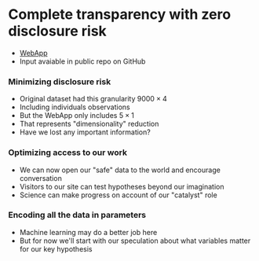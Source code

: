 # Complete transparency with zero disclosure risk 
- [WebApp](https://jhustata.github.io/quickdeploy/)
- Input avaiable in public repo on GitHub
  
### Minimizing disclosure risk
- Original dataset had this granularity $9000 \times 4$
- Including individuals observations
- But the WebApp only includes $5 \times 1$
- That represents "dimensionality" reduction
- Have we lost any important information?

### Optimizing access to our work
- We can now open our "safe" data to the world and encourage conversation
- Visitors to our site can test hypotheses beyond our imagination
- Science can make progress on account of our "catalyst" role
  
### Encoding all the data in parameters
- Machine learning may do a better job here
- But for now we'll start with our speculation about what variables matter for our key hypothesis
